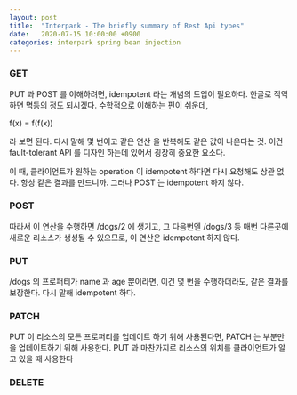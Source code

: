 ```yaml
---
layout: post
title:  "Interpark - The briefly summary of Rest Api types"
date:   2020-07-15 10:00:00 +0900
categories: interpark spring bean injection
---
```


### GET


PUT 과 POST 를 이해하려면, idempotent 라는 개념의 도입이 필요하다. 한글로 직역하면 멱등의 정도 되시겠다. 수학적으로 이해하는 편이 쉬운데,

f(x) = f(f(x))

라 보면 된다. 다시 말해 몇 번이고 같은 연산 을 반복해도 같은 값이 나온다는 것. 이건 fault-tolerant API 를 디자인 하는데 있어서 굉장히 중요한 요소다.

이 때, 클라이언트가 원하는 operation 이 idempotent 하다면 다시 요청해도 상관 없다. 항상 같은 결과를 만드니까. 그러나 POST 는 idempotent 하지 않다.

### POST
따라서 이 연산을 수행하면 /dogs/2 에 생기고, 그 다음번엔 /dogs/3 등 매번 다른곳에 새로운 리소스가 생성될 수 있으므로, 이 연산은 idempotent 하지 않다.

### PUT
/dogs 의 프로퍼티가 name 과 age 뿐이라면, 이건 몇 번을 수행하더라도, 같은 결과를 보장한다. 다시 말해 idempotent 하다.

### PATCH
PUT 이 리소스의 모든 프로퍼티를 업데이트 하기 위해 사용된다면, PATCH 는 부분만을 업데이트하기 위해 사용한다. PUT 과 마찬가지로 리소스의 위치를 클라이언트가 알고 있을 때 사용한다

### DELETE